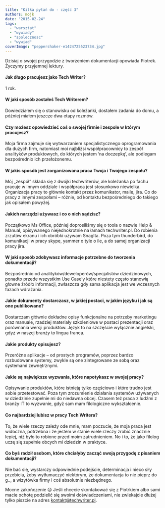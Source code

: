 ```yaml
---
title: "Kilka pytań do - część 3"
authors: mojk
date: "2015-02-24"
tags:
  - "warsztat"
  - "wywiady"
  - "spolecznosc"
  - "wywiad"
coverImage: "peppershaker-e1424725523734.jpg"
---
```


Dzisiaj o swojej przygodzie z tworzeniem dokumentacji opowiada Piotrek. Życzymy
przyjemnej lektury.

<!--truncate-->

#### Jak długo pracujesz jako Tech Writer?

1 rok.

#### W jaki sposób zostałeś Tech Writerem?

Dowiedziałem się o stanowisku od koleżanki, dostałem zadania do domu, a później
miałem jeszcze dwa etapy rozmów.

#### Czy możesz opowiedzieć coś o swojej firmie i zespole w którym pracujesz?

Moja firma zajmuje się wytwarzaniem specjalistycznego oprogramowania dla dużych
firm, natomiast moi najbliżsi współpracownicy to zespół analityków produktowych,
do których jestem ‘na doczepkę’, ale podlegam bezpośrednio ich przełożonemu.

#### W jakis sposób jest zorganizowana praca Twoja i Twojego zespołu?

Mój „zespół” składa się z dwójki techwriterów, ale koleżanka po fachu pracuje w
innym oddziale i współpraca jest stosunkowo niewielka. Organizacja pracy to
głównie kontakt przez komunikator, maile, jira. Co do pracy z innymi zespołami –
różnie, od kontaktu bezpośredniego do takiego jak opisałem powyżej.

#### Jakich narzędzi używasz i co o nich sądzisz?

Początkowo Ms Office, później doprosiliśmy się o toola o nazwie Help & Manual,
opisywanego niejednokrotnie na łamach techwriter.pl. Do robienia zrzutów ekranu
i ich obróbki używam SnagIta. Poza tym thunderbird, do komunikacji w pracy
skype, yammer o tyle o ile, a do samej organizacji pracy jira.

#### W jaki sposób zdobywasz informacje potrzebne do tworzenia dokumentacji?

Bezpośrednio od analityków/deweloperów/specjalistów dziedzinowych, ponadto
przede wszystkim Use Case’y które niestety często stanowią głowne źródło
informacji, zwłaszcza gdy sama aplikacja jest we wczesnych fazach wdrażania.

#### Jakie dokumenty dostarczasz, w jakiej postaci, w jakim języku i jak są one publikowane?

Dostarczam głównie dokładne opisy funkcjonalne na potrzeby marketingu oraz
manuale, rzadziej materiały szkoleniowe w postaci prezentacji oraz porównania
wersji produktów. Język to na szczęście wyłącznie angielski, gdyż w naszej
branży to lingua franca.

#### Jakie produkty opisujesz?

Przeróżne aplikacje – od prostych programów, poprzez bardzo rozbudowane systemy,
zwykle są one zintegrowane ze sobą oraz systemami zewnętrznymi.

#### Jakie są największe wyzwania, które napotykasz w swojej pracy?

Opisywanie produktów, które istnieją tylko częściowo i które trudno jest sobie
przetestować. Poza tym zrozumienie działania systemów używanych w dziedzinie
zupełnie mi do niedawna obcej. Czasem też praca z ludźmi z branży IT to
wyzwanie, gdyż sam mam filologiczne wykształcenie.

#### Co najbardziej lubisz w pracy Tech Writera?

To, że wiele rzeczy zależy ode mnie, mam poczucie, że moja praca jest widoczna,
potrzebna i że jestem w stanie wiele rzeczy zrobić znacznie lepiej, niż było to
robione przed moim zatrudnieniem. No i to, że jako filolog uczę się zupełnie
obcych mi dziedzin w praktyce.

#### Co byś radził osobom, które chciałyby zacząć swoją przygodę z pisaniem dokumentacji?

Nie bać się, wystarczy odpowiednie podejście, determinacja i nieco siły
przebicia, żeby wytłumaczyć niektórym, że dokumentacja to nie pieprz do g.., a
wizytówka firmy i coś absolutnie niezbędnego.

Mocne zakończenie 😉 Jeśli chcecie skontakować się z Piotrkiem albo sami macie
ochotę podzielić się swoimi doświadczeniami, nie zwlekajcie dłużej tylko piszcie
na adres [kontakt@techwriter.pl](mailto:kontakt@techwriter.pl).
